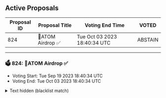## Active Proposals

| Proposal ID | Proposal Title | Voting End Time | VOTED |
|-------------|----------------|-----------------|-------|
| 824 | 💎ATOM Airdrop ✅  | Tue Oct 03 2023 18:40:34 UTC | ABSTAIN |

---

### 🗳 824: 💎ATOM Airdrop ✅ 
- Voting Start: Tue Sep 19 2023 18:40:34 UTC
- Voting End: Tue Oct 03 2023 18:40:34 UTC

<details>
<summary>Text hidden (blacklist match)</summary>
 
</details>
